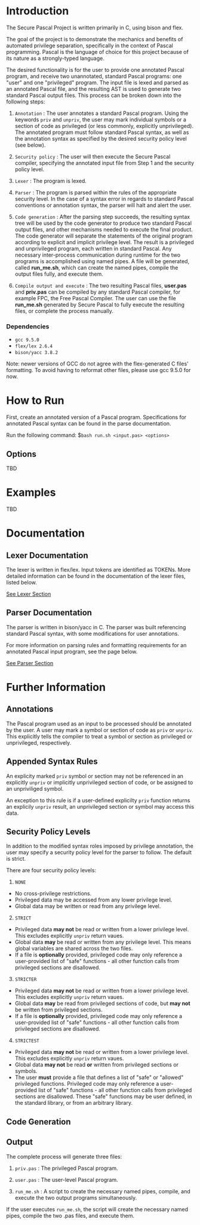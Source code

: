 # Introduction

The Secure Pascal Project is written primarily in C, using bison and flex.

The goal of the project is to demonstrate the mechanics and benefits of automated privilege separation, specifically in the context of Pascal programming. Pascal is the language of choice for this project because of its nature as a strongly-typed language.

The desired functionality is for the user to provide one annotated Pascal program, and receive two unannotated, standard Pascal programs: one "user" and one "privileged" program. The input file is lexed and parsed as an annotated Pascal file, and the resulting AST is used to generate two standard Pascal output files. This process can be broken down into the following steps:

1. `Annotation` : The user annotates a standard Pascal program. Using the keywords `priv` and `unpriv`, the user may mark individual symbols or a section of code as privileged (or less commonly, explicitly unprivileged). The annotated program must follow standard Pascal syntax, as well as the annotation syntax as specified by the desired security policy level (see below).

2. `Security policy` : The user will then execute the Secure Pascal compiler, specifying the annotated input file from Step 1 and the security policy level. 

3. `Lexer` : The program is lexed.

4. `Parser` : The program is parsed within the rules of the appropriate security level. In the case of a syntax error in regards to standard Pascal conventions or annotation syntax, the parser will halt and alert the user.

5. `Code generation` : After the parsing step succeeds, the resulting syntax tree will be used by the code generator to produce two standard Pascal output files, and other mechanisms needed to execute the final product. The code generator will separate the statements of the original program according to explicit and implicit privilege level. The result is a privileged and unprivileged program, each written in standard Pascal. Any necessary inter-process communication during runtime for the two programs is accomplished using named pipes. A file will be generated, called **run_me.sh**, which can create the named pipes, compile the output files fully, and execute them. 

6. `Compile output and execute` : The two resulting Pascal files, **user.pas** and **priv.pas** can be compiled by any standard Pascal compiler, for example FPC, the Free Pascal Compiler. The user can use the file **run_me.sh** generated by Secure Pascal to fully execute the resulting files, or complete the process manually.

### Dependencies

* `gcc 9.5.0`
* `flex/lex 2.6.4`
* `bison/yacc 3.8.2`

Note: newer versions of GCC do not agree with the flex-generated C files' formatting. To avoid having to reformat other files, please use gcc 9.5.0 for now.

# How to Run

First, create an annotated version of a Pascal program. Specifications for annotated Pascal syntax can be found in the parse documentation.

Run the following command: $`bash run.sh <input.pas> <options>`

## Options

TBD

# Examples

TBD

# Documentation

## Lexer Documentation

The lexer is written in flex/lex. Input tokens are identified as TOKENs. More detailed information can be found in the documentation of the lexer files, listed below.

[See Lexer Section](lexer.md)

## Parser Documentation

The parser is written in bison/yacc in C. The parser was built referencing standard Pascal syntax, with some modifications for user annotations.

For more information on parsing rules and formatting requirements for an annotated Pascal input program, see the page below.

[See Parser Section](parser.md)

# Further Information

## Annotations

The Pascal program used as an input to be processed should be annotated by the user. A user may mark a symbol or section of code as `priv` or `unpriv`. This explicitly tells the compiler to treat a symbol or section as privileged or unprivileged, respectively.

## Appended Syntax Rules

An explicity marked `priv` symbol or section may not be referenced in an explicitly `unpriv` or implicitly unprivileged section of code, or be assigned to an unpriviliged symbol. 

An exception to this rule is if a user-defined explicilty `priv` function returns an explicily `unpriv` result, an unprivileged section or symbol may access this data.

## Security Policy Levels

In addition to the modified syntax roles imposed by privilege annotation, the user may specify a security policy level for the parser to follow. The default is strict. 

There are four security policy levels:
1. `NONE` 
* No cross-privilege restrictions. 
* Privileged data may be accessed from any lower privilege level. 
* Global data may be written or read from any privilege level.

2. `STRICT`  
* Privileged data **may not** be read or written from a lower privilege level. This excludes explicitly `unpriv` return vaues. 
* Global data **may** be read or written from any privilege level. This means global variables are shared across the two files. 
* If a file is **optionally** provided, privileged code may only reference a user-provided list of "safe" functions - all other function calls from privileged sections are disallowed.

3. `STRICTER` 
* Privileged data **may not** be read or written from a lower privilege level. This excludes explicitly `unpriv` return vaues. 
* Global data **may** be read from privileged sections of code, but **may not** be written from privileged sections. 
* If a file is **optionally** provided, privileged code may only reference a user-provided list of "safe" functions - all other function calls from privileged sections are disallowed.

4. `STRICTEST` 
* Privileged data **may not** be read or written from a lower privilege level. This excludes explicitly `unpriv` return vaues. 
* Global data **may not** be read **or** written from privileged sections or symbols. 
* The user **must** provide a file that defines a list of "safe" or "allowed" privileged functions. Privileged code may only reference a user-provided list of "safe" functions - all other function calls from privileged sections are disallowed. These "safe" functions may be user defined, in the standard library, or from an arbitrary library.

## Code Generation

## Output

The complete process will generate three files: 
1. `priv.pas` : The privileged Pascal program.

2. `user.pas` : The user-level Pascal program.

3. `run_me.sh` : A script to create the necessary named pipes, compile, and execute the two output programs simultaneously.

If the user executes `run_me.sh`, the script will create the necessary named pipes, compile the two .pas files, and execute them.